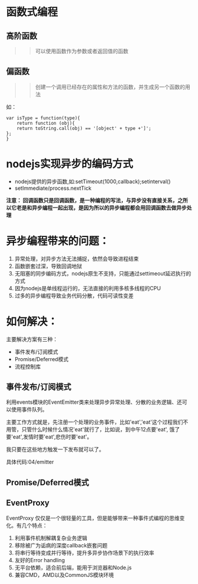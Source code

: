 # 函数式编程

## 高阶函数

>> 可以使用函数作为参数或者返回值的函数


## 偏函数

>> 创建一个调用已经存在的属性和方法的函数，并生成另一个函数的用法

如：

    var isType = function(type){
		return function (obj){
		return toString.call(obj) == '[object' + type +']';
    };
    }


# nodejs实现异步的编码方式

* nodejs提供的异步函数,如:setTimeout(1000,callback);setinterval()
* setImmediate/process.nextTick 


**注意：
回调函数只是回调函数，是一种编程的写法，与异步没有直接关系，之所以它老是和异步编程一起出现，是因为所以的异步编程都会用回调函数去做异步处理**

# 异步编程带来的问题：

1. 异常处理，对异步方法无法捕捉，依然会导致进程结束
2. 函数嵌套过深，导致回调地狱
3. 无阻塞的同步编码方式，nodejs原生不支持，只能通过settimeout延迟执行的方式
4. 因为nodejs是单线程运行的，无法直接的利用多核多线程的CPU
5. 过多的异步编程导致业务代码分散，代码可读性变差



# 如何解决：

主要解决方案有三种：

* 事件发布/订阅模式
* Promise/Deferred模式
* 流程控制库


## 事件发布/订阅模式

利用events模块的EventEmitter类来处理异步异常处理、分散的业务逻辑、还可以使用事件队列。

主要工作方式就是，先注册一个处理的业务事件，比如'eat','eat'这个过程我们不用管，只管什么时候什么情况'eat'就行了，比如说，到中午12点要'eat', 饿了要'eat',发情时要'eat',悲伤时要'eat'。

我只要在这些地方触发一下发布就可以了。


具体代码:04/emitter

## Promise/Deferred模式




## EventProxy


EventProxy 仅仅是一个很轻量的工具，但是能够带来一种事件式编程的思维变化。有几个特点：

1. 利用事件机制解耦复杂业务逻辑
2. 移除被广为诟病的深度callback嵌套问题
3. 将串行等待变成并行等待，提升多异步协作场景下的执行效率
4. 友好的Error handling
5. 无平台依赖，适合前后端，能用于浏览器和Node.js
6. 兼容CMD，AMD以及CommonJS模块环境
